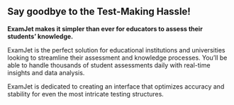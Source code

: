 ﻿## **Say goodbye to the** **Test-Making Hassle!**

**ExamJet makes it simpler than ever for educators to assess their students’ knowledge.**

ExamJet is the perfect solution for educational institutions and universities looking to streamline their assessment and knowledge processes. You’ll be able to handle thousands of student assessments daily with real-time insights and data analysis.

ExamJet is dedicated to creating an interface that optimizes accuracy and stability for even the most intricate testing structures.

